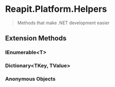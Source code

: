 # Reapit.Platform.Helpers

> Methods that make .NET development easier

## Extension Methods

### IEnumerable&lt;T&gt;

### Dictionary&lt;TKey, TValue&gt;

### Anonymous Objects